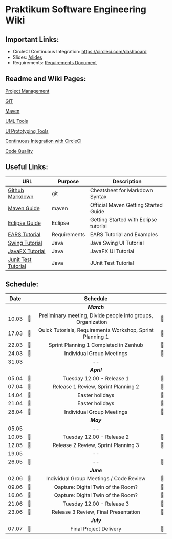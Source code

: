 # Praktikum Software Engineering Wiki

## Important Links:
-  CircleCI Continuous Integration: https://circleci.com/dashboard
- Slides: [/slides](/slides) 
- Requirements: [Requirements Document](/documents/project-requirements.pdf) 


## Readme and Wiki Pages:
[Project Management](/wiki/project-management/README.md)

[GIT](/wiki/git/README.md)

[Maven](/wiki/maven/README.md) 

[UML Tools](/wiki/uml/README.md) 

[UI Prototyping Tools](/wiki/uiprototype/README.md) 

[Continuous Integration with CircleCI](/wiki/circleci/README.md) 

[Code Quality](/wiki/code-quality/README.md) 

## Useful Links:

| URL          | Purpose           | Description  |
| ------------- |-------------| -----|
| [Github Markdown](https://guides.github.com/features/mastering-markdown)     | git          | Cheatsheet for Markdown Syntax |
| [Maven Guide](https://maven.apache.org/guides/getting-started)                            | maven                     | Official Maven Getting Started Guide |
| [Eclipse Guide](https://www.vogella.com/tutorials/Eclipse/article.html)                            | Eclipse                     | Getting Started with Eclipse tutorial |
| [EARS Tutorial](https://www.iaria.org/conferences2013/filesICCGI13/ICCGI_2013_Tutorial_Terzakis.pdf)                            | Requirements                     | EARS Tutorial and Examples |
| [Swing Tutorial](https://www.javatpoint.com/java-swing)                            | Java                     | Java Swing UI Tutorial |
| [JavaFX Tutorial](https://docs.oracle.com/javafx/2/get_started/jfxpub-get_started.htm)                            | Java                     | JavaFX UI Tutorial|
| [Junit Test Tutorial](https://www.vogella.com/tutorials/JUnit/article.html)                            | Java                     | JUnit Test Tutorial|

## Schedule:

|Date||Schedule||
|:---------:|:--------------:|:--------------:|:--------------:|
|||*__March__*||
|10.03|&#x1F536;| Preliminary meeting, Divide people into groups, Organization  &nbsp;&nbsp;&nbsp;&nbsp;&nbsp;     |&#x1F536;|
|17.03|&#x1F536;| Quick Tutorials, Requirements Workshop, Sprint Planning 1 |&#x1F536;|
|22.03|&#x1F4D8;| Sprint Planning 1 Completed in Zenhub |&#x1F4D8;|
|24.03|&#x1F539; |   Individual Group Meetings                                                                    |&#x1F539;|
|31.03| |-- | |                                                                     |
|||*__April__*||
|05.04|&#x1F4D8;| Tuesday 12.00 - Release 1 |  &#x1F4D8;|
|07.04|&#x1F536; |Release 1 Review, Sprint Planning 2 |&#x1F536;|
|14.04|&#x1F53A; |Easter holidays |&#x1F53A; |
|21.04|&#x1F53A; |Easter holidays |&#x1F53A; |
|28.04|&#x1F539; |Individual Group Meetings| &#x1F539;|
|||*__May__*||
|05.05||--||
|10.05|&#x1F4D8;| Tuesday 12.00 - Release 2 |&#x1F4D8;|
|12.05|&#x1F536;| Release 2 Review, Sprint Planning 3 |&#x1F536;|
|19.05||--||
|26.05|&#x1F539; | -- | &#x1F539;|
|||*__June__*||
|02.06|&#x1F539;| Individual Group Meetings / Code Review |&#x1F539;|
|09.06|&#x1F539;| Qapture: Digital Twin of the Room?|&#x1F539;|
|16.06|&#x1F539;|Qapture: Digital Twin of the Room?|&#x1F539;|
|21.06|&#x1F4D8;| Tuesday 12.00 - Release 3| &#x1F4D8;|
|23.06|&#x1F536;| Release 3 Review, Final Presentation |&#x1F536;|
|||*__July__*||
|07.07|&#x1F4D8;| Final Project Delivery |&#x1F4D8;|


